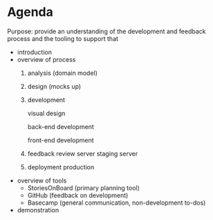 # Agenda

Purpose: provide an understanding of the development and feedback process and the tooling to support that

* introduction
* overview of process
  1. analysis \(domain model\)
  2. design \(mocks up\)
  3. development

       visual design

       back-end development

       front-end development

  4. feedback review server staging server
  5. deployment production
* overview of tools
  * StoriesOnBoard \(primary planning tool\)
  * GitHub \(feedback on development\)
  * Basecamp \(general communication, non-development to-dos\)
* demonstration

